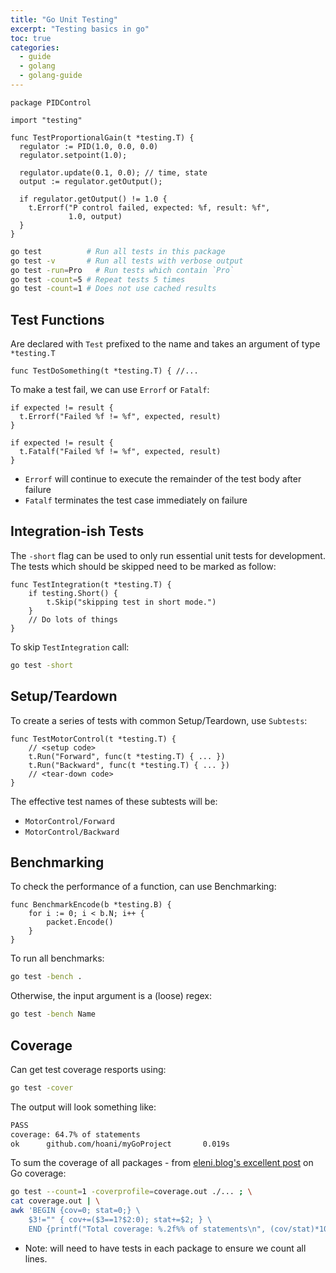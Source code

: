 ```yaml
---
title: "Go Unit Testing"
excerpt: "Testing basics in go"
toc: true
categories:
  - guide
  - golang
  - golang-guide
---
```


```golang
package PIDControl

import "testing"

func TestProportionalGain(t *testing.T) {
  regulator := PID(1.0, 0.0, 0.0)
  regulator.setpoint(1.0);

  regulator.update(0.1, 0.0); // time, state
  output := regulator.getOutput();
  
  if regulator.getOutput() != 1.0 {
    t.Errorf("P control failed, expected: %f, result: %f", 
             1.0, output)
  }
}
```

```sh
go test          # Run all tests in this package
go test -v       # Run all tests with verbose output
go test -run=Pro   # Run tests which contain `Pro`
go test -count=5 # Repeat tests 5 times
go test -count=1 # Does not use cached results
```

## Test Functions

Are declared with `Test` prefixed to the name and takes an argument of type `*testing.T` 
```golang
func TestDoSomething(t *testing.T) { //...
```

To make a test fail, we can use `Errorf` or `Fatalf`:
```golang
if expected != result {
  t.Errorf("Failed %f != %f", expected, result)
}
```
```golang
if expected != result {
  t.Fatalf("Failed %f != %f", expected, result)
}
```
* `Errorf` will continue to execute the remainder of the test body after failure
* `Fatalf` terminates the test case immediately on failure

## Integration-ish Tests

The `-short` flag can be used to only run essential unit tests for development. The tests which should be skipped need to be marked as follow:

```golang
func TestIntegration(t *testing.T) {
	if testing.Short() {
		t.Skip("skipping test in short mode.")
	}
	// Do lots of things
}
```

To skip `TestIntegration` call:
```sh
go test -short
```

## Setup/Teardown

To create a series of tests with common Setup/Teardown, use `Subtests`:
```golang
func TestMotorControl(t *testing.T) {
    // <setup code>
    t.Run("Forward", func(t *testing.T) { ... })
    t.Run("Backward", func(t *testing.T) { ... })
    // <tear-down code>
}
```

The effective test names of these subtests will be:
* `MotorControl/Forward`
* `MotorControl/Backward`

## Benchmarking

To check the performance of a function, can use Benchmarking:

```golang
func BenchmarkEncode(b *testing.B) {
    for i := 0; i < b.N; i++ {
        packet.Encode()
    }
}
```

To run all benchmarks:
```sh
go test -bench .
```
Otherwise, the input argument is a (loose) regex:
```sh
go test -bench Name
```

## Coverage

Can get test coverage resports using:

```sh
go test -cover
```

The output will look something like:
```sh
PASS
coverage: 64.7% of statements
ok      github.com/hoani/myGoProject       0.019s
```

To sum the coverage of all packages - 
from [eleni.blog's excellent post](https://eleni.blog/2021/01/24/deep-diving-in-the-go-coverage-profile/) on Go coverage:

```sh
go test --count=1 -coverprofile=coverage.out ./... ; \
cat coverage.out | \
awk 'BEGIN {cov=0; stat=0;} \
    $3!="" { cov+=($3==1?$2:0); stat+=$2; } \
    END {printf("Total coverage: %.2f%% of statements\n", (cov/stat)*100);}'
```

* Note: will need to have tests in each package to ensure we count all lines.
